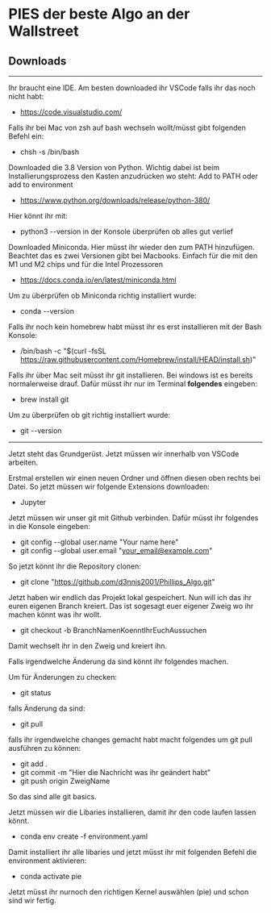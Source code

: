 # PIES der beste Algo an der Wallstreet

## Downloads
---
Ihr braucht eine IDE. Am besten downloaded ihr VSCode falls ihr das noch nicht habt: 
- https://code.visualstudio.com/

Falls ihr bei Mac von zsh auf bash wechseln wollt/müsst gibt folgenden Befehl ein:

- chsh -s /bin/bash

Downloaded die 3.8 Version von Python. Wichtig dabei ist beim Installierungsprozess den Kasten anzudrücken wo steht: Add to PATH oder add to environment
- https://www.python.org/downloads/release/python-380/

Hier könnt ihr mit: 
- python3 --version
in der Konsole überprüfen ob alles gut verlief

Downloaded Miniconda. Hier müsst ihr wieder den zum PATH hinzufügen. Beachtet das es zwei Versionen gibt bei Macbooks. Einfach für die mit den M1 und M2 chips und für die Intel Prozessoren 
- https://docs.conda.io/en/latest/miniconda.html

Um zu überprüfen ob Miniconda richtig installiert wurde: 

- conda --version

Falls ihr noch kein homebrew habt müsst ihr es erst installieren mit der Bash Konsole: 
- /bin/bash -c "$(curl -fsSL https://raw.githubusercontent.com/Homebrew/install/HEAD/install.sh)" 

Falls ihr über Mac seit müsst ihr git installieren. Bei windows ist es bereits normalerweise drauf. Dafür müsst ihr nur im Terminal __folgendes__ eingeben: 
- brew install git

Um zu überprüfen ob git richtig installiert wurde: 

- git --version

---

Jetzt steht das Grundgerüst. Jetzt müssen wir innerhalb von VSCode arbeiten.

Erstmal erstellen wir einen neuen Ordner und öffnen diesen oben rechts bei Datei. So jetzt müssen wir folgende Extensions downloaden:

- Jupyter

Jetzt müssen wir unser git mit Github verbinden. Dafür müsst ihr folgendes in die Konsole eingeben: 

- git config --global user.name "Your name here"
- git config --global user.email "your_email@example.com"
 
So jetzt könnt ihr die Repository clonen:

- git clone "https://github.com/d3nnis2001/Phillips_Algo.git"

Jetzt haben wir endlich das Projekt lokal gespeichert. Nun will ich das ihr euren eigenen Branch kreiert. Das ist sogesagt euer eigener Zweig wo ihr machen könnt was ihr wollt. 

- git checkout -b BranchNamenKoenntIhrEuchAussuchen

Damit wechselt ihr in den Zweig und kreiert ihn. 

Falls irgendwelche Änderung da sind könnt ihr folgendes machen. 

Um für Änderungen zu checken:

- git status

falls Änderung da sind: 

- git pull

falls ihr irgendwelche changes gemacht habt macht folgendes um git pull ausführen zu können: 

- git add .
- git commit -m "Hier die Nachricht was ihr geändert habt"
- git push origin ZweigName

So das sind alle git basics.

Jetzt müssen wir die Libaries installieren, damit ihr den code laufen lassen könnt.

- conda env create -f environment.yaml

Damit installiert ihr alle libaries und jetzt müsst ihr mit folgenden Befehl die environment aktivieren:

- conda activate pie

Jetzt müsst ihr nurnoch den richtigen Kernel auswählen (pie) und schon sind wir fertig.